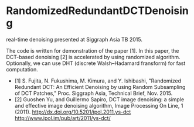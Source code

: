 # RandomizedRedundantDCTDenoising
real-time denoising presented at Siggraph Asia TB 2015.

The code is written for demonstration of the paper [1].
In this paper, the DCT-based denoising [2] is accelerated by using randomized algorithm.
Optionally, we can use DHT (discrete Walsh–Hadamard fransform) for fast computation.


* [1] S. Fujita, N. Fukushima, M. Kimura, and Y. Ishibashi, "Randomized Redundant DCT: An Efficient Denoising by using Random Subsampling of DCT Patches," Proc. Siggraph Asia, Technical Brief, Nov. 2015.
* [2] Guoshen Yu, and Guillermo Sapiro, DCT image denoising: a simple and effective image denoising algorithm, Image Processing On Line, 1 (2011). http://dx.doi.org/10.5201/ipol.2011.ys-dct
http://www.ipol.im/pub/art/2011/ys-dct/





